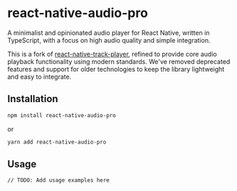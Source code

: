 # react-native-audio-pro

A minimalist and opinionated audio player for React Native, written in TypeScript, with a focus on high audio quality and simple integration.

This is a fork of [react-native-track-player](https://github.com/DoubleSymmetry/react-native-track-player), refined to provide core audio playback functionality using modern standards. We've removed deprecated features and support for older technologies to keep the library lightweight and easy to integrate.

## Installation

```bash
npm install react-native-audio-pro
```
or
```bash
yarn add react-native-audio-pro
```

## Usage

```tsx
// TODO: Add usage examples here
```
